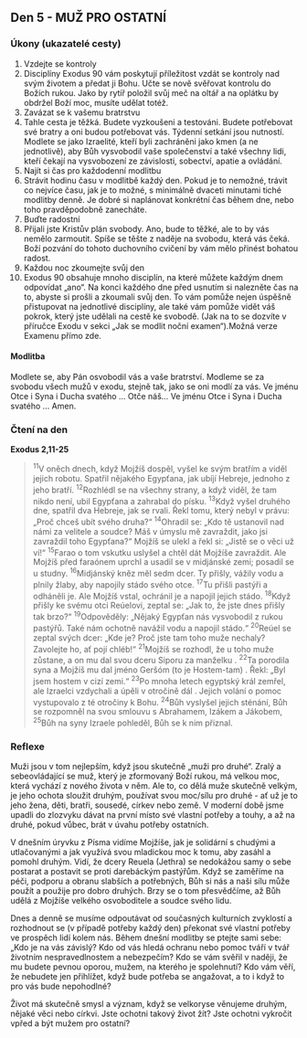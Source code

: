 

## Den 5 - MUŽ PRO OSTATNÍ
### Úkony (ukazatelé cesty)
1. Vzdejte se kontroly
1. Disciplíny Exodus 90 vám poskytují příležitost vzdát se kontroly nad svým životem a předat ji Bohu. Učte se nově svěřovat kontrolu do Božích rukou. Jako by rytíř položil svůj meč na oltář a na oplátku by obdržel Boží moc, musíte udělat totéž.
2. Zavázat se k vašemu bratrstvu
1. Tahle cesta je těžká. Budete vyzkoušeni a testováni. Budete potřebovat své bratry a oni budou potřebovat vás. Týdenní setkání jsou nutností. Modlete se jako Izraelité, kteří byli zachráněni jako kmen (a ne jednotlivě), aby Bůh vysvobodil vaše společenství a také všechny lidi, kteří čekají na vysvobození ze závislosti, sobectví, apatie a ovládání.
3. Najít si čas pro každodenní modlitbu
1. Strávit hodinu času v modlitbě každý den. Pokud je to nemožné, trávit co nejvíce času, jak je to možné, s minimálně dvaceti minutami tiché modlitby denně. Je dobré si naplánovat konkrétní čas během dne, nebo toho pravděpodobně zanecháte.
4. Buďte radostní
1. Přijali jste Kristův plán svobody. Ano, bude to těžké, ale to by vás nemělo zarmoutit. Spíše se těšte z naděje na svobodu, která vás čeká. Boží pozvání do tohoto duchovního cvičení by vám mělo přinést bohatou radost.
5. Každou noc zkoumejte svůj den
1. Exodus 90 obsahuje mnoho disciplín, na které můžete každým dnem odpovídat „ano“. Na konci každého dne před usnutím si nalezněte čas na to, abyste si prošli a zkoumali svůj den. To vám pomůže nejen úspěšně přistupovat na jednotlivé disciplíny, ale také vám pomůže vidět váš pokrok, který jste udělali na cestě ke svobodě. (Jak na to se dozvíte v příručce Exodu v sekci „Jak se modlit noční examen“).Možná verze Examenu přímo zde.

#### Modlitba
Modlete se, aby Pán osvobodil vás a vaše bratrství.
Modleme se za svobodu všech mužů v exodu, stejně tak, jako se oni modlí za vás.
Ve jménu Otce i Syna i Ducha svatého … Otče náš… Ve jménu Otce i Syna i Ducha svatého … Amen.
### Čtení na den
**Exodus 2,11-25** 
 
> <sup>11</sup>V oněch dnech, když Mojžíš dospěl, vyšel ke svým bratřím a viděl jejich robotu. Spatřil nějakého Egypťana, jak ubíjí Hebreje, jednoho z jeho bratří.
> <sup>12</sup>Rozhlédl se na všechny strany, a když viděl, že tam nikdo není, ubil Egypťana a zahrabal do písku.
> <sup>13</sup>Když vyšel druhého dne, spatřil dva Hebreje, jak se rvali. Řekl tomu, který nebyl v právu: „Proč chceš ubít svého druha?“
> <sup>14</sup>Ohradil se: „Kdo tě ustanovil nad námi za velitele a soudce? Máš v úmyslu mě zavraždit, jako jsi zavraždil toho Egypťana?“ Mojžíš se ulekl a řekl si: „Jistě se o věci už ví!“
> <sup>15</sup>Farao o tom vskutku uslyšel a chtěl dát Mojžíše zavraždit. Ale Mojžíš před faraónem uprchl a usadil se v midjánské zemi; posadil se u studny.
> <sup>16</sup>Midjánský kněz měl sedm dcer. Ty přišly, vážily vodu a plnily žlaby, aby napojily stádo svého otce.
> <sup>17</sup>Tu přišli pastýři a odháněli je. Ale Mojžíš vstal, ochránil je a napojil jejich stádo.
> <sup>18</sup>Když přišly ke svému otci Reúelovi, zeptal se: „Jak to, že jste dnes přišly tak brzo?“
> <sup>19</sup>Odpověděly: „Nějaký Egypťan nás vysvobodil z rukou pastýřů. Také nám ochotně navážil vodu a napojil stádo.“
> <sup>20</sup>Reúel se zeptal svých dcer: „Kde je? Proč jste tam toho muže nechaly? Zavolejte ho, ať pojí chléb!“
> <sup>21</sup>Mojžíš se rozhodl, že u toho muže zůstane, a on mu dal svou dceru Siporu za manželku .
> <sup>22</sup>Ta porodila syna a Mojžíš mu dal jméno Geršóm (to je Hostem-tam) . Řekl: „Byl jsem hostem v cizí zemi.“
> <sup>23</sup>Po mnoha letech egyptský král zemřel, ale Izraelci vzdychali a úpěli v otročině dál . Jejich volání o pomoc vystupovalo z té otročiny k Bohu.
> <sup>24</sup>Bůh vyslyšel jejich sténání, Bůh se rozpomněl na svou smlouvu s Abrahamem, Izákem a Jákobem,
> <sup>25</sup>Bůh na syny Izraele pohleděl, Bůh se k nim přiznal.

### Reflexe

Muži jsou v tom nejlepším, když jsou skutečně „muži pro druhé“. Zralý a sebeovládající se muž, který je zformovaný Boží rukou, má velkou moc, která vychází z nového života v něm.
Ale to, co dělá muže skutečně velkým, je jeho ochota sloužit druhým, používat svou moc/sílu pro druhé - ať už je to jeho žena, děti, bratři, sousedé, církev nebo země. V moderní době jsme upadli do zlozvyku dávat na první místo své vlastní potřeby a touhy, a až na druhé, pokud vůbec, brát v úvahu potřeby ostatních.

V dnešním úryvku z Písma vidíme Mojžíše, jak je solidární s chudými a utlačovanými a jak využívá svou mladickou moc k tomu, aby zasáhl a pomohl druhým. Vidí, že dcery Reuela (Jethra) se nedokážou samy o sebe postarat a postavit se proti darebáckým pastýřům.
Když se zaměříme na péči, podporu a obranu slabších a potřebných, Bůh si nás a naši sílu může použít a použije pro dobro druhých. Brzy se o tom přesvědčíme, až Bůh udělá z Mojžíše velkého osvoboditele a soudce svého lidu.

Dnes a denně se musíme odpoutávat od současných kulturních zvyklostí a rozhodnout se (v případě potřeby každý den) překonat své vlastní potřeby ve prospěch lidí kolem nás.
Během dnešní modlitby se ptejte sami sebe: „Kdo je na vás závislý? Kdo od vás hledá ochranu nebo pomoc tváří v tvář životním nespravedlnostem a nebezpečím? Kdo se vám svěřil v naději, že mu budete pevnou oporou, mužem, na kterého je spolehnutí? Kdo vám věří, že nebudete jen přihlížet, když bude potřeba se angažovat, a to i když to pro vás bude nepohodlné?

Život má skutečně smysl a význam, když se velkoryse věnujeme druhým, nějaké věci nebo církvi.
Jste ochotni takový život žít? Jste ochotni vykročit vpřed a být mužem pro ostatní?

